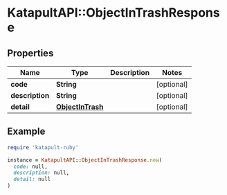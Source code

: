 # KatapultAPI::ObjectInTrashResponse

## Properties

| Name | Type | Description | Notes |
| ---- | ---- | ----------- | ----- |
| **code** | **String** |  | [optional] |
| **description** | **String** |  | [optional] |
| **detail** | [**ObjectInTrash**](ObjectInTrash.md) |  | [optional] |

## Example

```ruby
require 'katapult-ruby'

instance = KatapultAPI::ObjectInTrashResponse.new(
  code: null,
  description: null,
  detail: null
)
```

